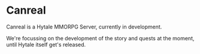 # Canreal
Canreal is a Hytale MMORPG Server, currently in development.

We're focussing on the development of the story and quests at the moment, until Hytale itself get's released.
